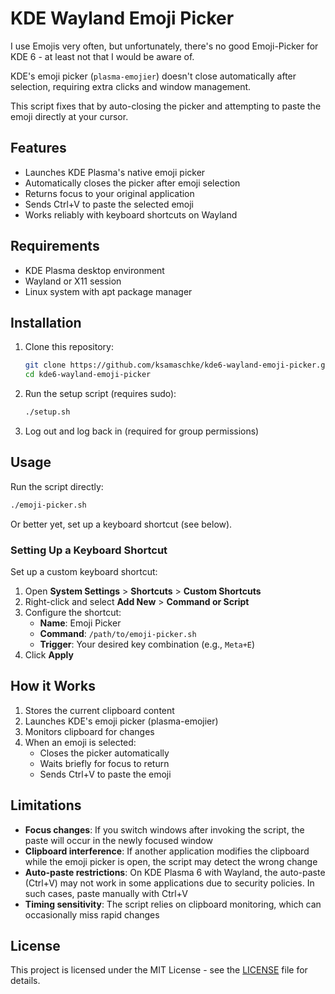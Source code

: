 # KDE Wayland Emoji Picker

I use Emojis very often, but unfortunately, there's no good Emoji-Picker for KDE 6 - at least not that I would be aware of. 

KDE's emoji picker (`plasma-emojier`) doesn't close automatically after selection, requiring extra clicks and window management.

This script fixes that by auto-closing the picker and attempting to paste the emoji directly at your cursor.

## Features

- Launches KDE Plasma's native emoji picker
- Automatically closes the picker after emoji selection
- Returns focus to your original application
- Sends Ctrl+V to paste the selected emoji
- Works reliably with keyboard shortcuts on Wayland

## Requirements

- KDE Plasma desktop environment
- Wayland or X11 session
- Linux system with apt package manager

## Installation

1. Clone this repository:
   ```bash
   git clone https://github.com/ksamaschke/kde6-wayland-emoji-picker.git
   cd kde6-wayland-emoji-picker
   ```

2. Run the setup script (requires sudo):
   ```bash
   ./setup.sh
   ```

3. Log out and log back in (required for group permissions)

## Usage

Run the script directly:
```bash
./emoji-picker.sh
```

Or better yet, set up a keyboard shortcut (see below).

### Setting Up a Keyboard Shortcut

Set up a custom keyboard shortcut:

1. Open **System Settings** > **Shortcuts** > **Custom Shortcuts**
2. Right-click and select **Add New** > **Command or Script**
3. Configure the shortcut:
   - **Name**: Emoji Picker
   - **Command**: `/path/to/emoji-picker.sh`
   - **Trigger**: Your desired key combination (e.g., `Meta+E`)
4. Click **Apply**

## How it Works

1. Stores the current clipboard content
2. Launches KDE's emoji picker (plasma-emojier)
3. Monitors clipboard for changes
4. When an emoji is selected:
   - Closes the picker automatically
   - Waits briefly for focus to return
   - Sends Ctrl+V to paste the emoji

## Limitations

- **Focus changes**: If you switch windows after invoking the script, the paste will occur in the newly focused window
- **Clipboard interference**: If another application modifies the clipboard while the emoji picker is open, the script may detect the wrong change
- **Auto-paste restrictions**: On KDE Plasma 6 with Wayland, the auto-paste (Ctrl+V) may not work in some applications due to security policies. In such cases, paste manually with Ctrl+V
- **Timing sensitivity**: The script relies on clipboard monitoring, which can occasionally miss rapid changes


## License

This project is licensed under the MIT License - see the [LICENSE](LICENSE) file for details.